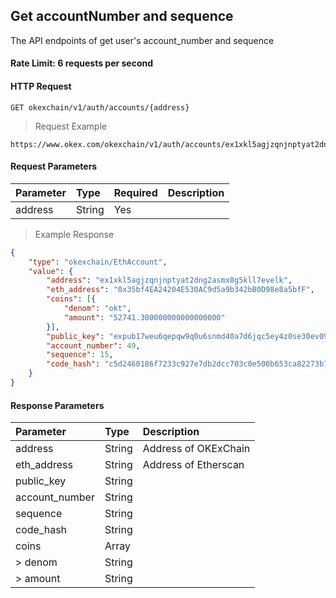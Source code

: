 ## Get accountNumber and sequence

The API endpoints of get user's account_number and sequence


#### Rate Limit: 6 requests per second

#### HTTP Request

`GET okexchain/v1/auth/accounts/{address}`

> Request Example

```wiki
https://www.okex.com/okexchain/v1/auth/accounts/ex1xkl5agjzqnjnptyat2dng2asmx8g5kll7evelk
```

#### Request Parameters

| **Parameter** | **Type** | **Required** | **Description**                                                                                                                                                                                                     |
| :------------ | :------- | :----------- | :------------------------------------------------------------------------------------------------------------------------------------------------------------------------------------------------------------------ |
| address      | String   | Yes           | |

> Example Response

```json
{
	"type": "okexchain/EthAccount",
	"value": {
		"address": "ex1xkl5agjzqnjnptyat2dng2asmx8g5kll7evelk",
		"eth_address": "0x35bf4EA24204E530AC9d5a9b342bB0D98e8a5bfF",
		"coins": [{
			"denom": "okt",
			"amount": "52741.300000000000000000"
		}],
		"public_key": "expub17weu6qepqw9q0u6snmd40a7d6jqc5ey4z0se30ev09jw44pnz29lf36p0euv26pqjvf",
		"account_number": 49,
		"sequence": 15,
		"code_hash": "c5d2460186f7233c927e7db2dcc703c0e500b653ca82273b7bfad8045d85a470"
	}
}
```

#### Response Parameters

| **Parameter** | **Type** | **Description**                                                                                                                                                                                                                                                      |
| :------------ | :------- | :------------------------------------------------------------------------------------------------------------------------------------------------------------------------------------------------------------------------------------------------------------------- |
| address       | String   |   Address of OKExChain                                                                                                                                                                                                                                                  |
| eth_address   | String   |  Address of Etherscan                                                                                                                                                                                                                                                |
| public_key    | String   |                                                                                                                                                                                                                                                  |
| account_number| String   |                                                                                                                                                                                                                                                  |
| sequence      | String   |                                                                                                                                                                                                                                                  |
| code_hash     | String   |                                                                                                                                                                                                                                                  |
| coins         | Array    |                                                                                                                                                                                                                                                  |
| > denom       | String   |                                                                                                                                                                                                                                                       |
| > amount      | String   |                                                                                                                                                                                                                                                      |
